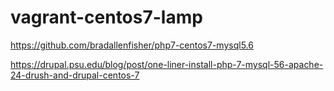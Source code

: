 # vagrant-centos7-lamp

https://github.com/bradallenfisher/php7-centos7-mysql5.6

https://drupal.psu.edu/blog/post/one-liner-install-php-7-mysql-56-apache-24-drush-and-drupal-centos-7
